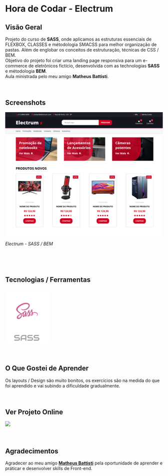 # <b>Hora de Codar - Electrum</b>

## <b>Visão Geral</b>
Projeto do curso de <b>SASS</b>, onde aplicamos as estruturas essenciais de FLEXBOX, CLASSES e métodologia SMACSS para melhor organização de pastas. Além de englobar os conceitos de estruturação, técnicas de CSS / BEM.<br>
Objetivo do projeto foi criar uma landing page responsiva para um e-commerce de eletrônicos fictício, desenvolvida com as technologias <b>SASS</b>  e métodologia <b>BEM</b>.<br>
Aula ministrada pelo meu amigo <b>Matheus Battisti</b>.
<br><br><br>


## <b>Screenshots</b>
![Screenshots](./img/screenshot-01.png)
<p>

_Electrum - SASS / BEM_</p>
<br><br><br>


## <b>Tecnologias / Ferramentas</b>
![SASS](https://raw.githubusercontent.com/DiogoRealles/diogorealles/develop/img/sass.svg) &nbsp;
<br><br><br>


## <b>O Que Gostei de Aprender</b>
Os layouts / Design são muito bonitos, os exercícios são na medida do que foi aprendido e vai subindo a dificuldade gradualmente.
<br><br><br>


## <b>Ver Projeto Online</b>
<a href="https://www.realles.tk/projects/hora-de-codar/project03/" target="_blank"><img src="https://img.shields.io/badge/Site-Projeto 03-black?style=for-the-badge&logo=sass&logoColor=white"></a> &nbsp;
<br><br><br>


## <b>Agradecimentos</b>
Agradecer ao meu amigo <b>[Matheus Battisti](https://www.rocketseat.com.br/)</b> pela oportunidade de aprender e práticar e desenvolver skills de Front-end.
<br><br><br>
